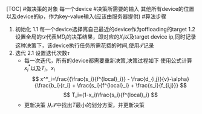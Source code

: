 [TOC]
#做决策的对象
每一个device
#决策所需要的输入
其他所有device的位置以及device的ip，作为key-value输入(应该由服务器提供)
#算法步骤
1. 初始化
  1.1 每一个device选择离自己最近的device作为offloading的target
  1.2 设置全局的$\mathcal{D}$代表$MD_i$的决策结果，即对应的$X_i$以及target device ip,同时记录这种决策下，该device执行任务所需花费的时间,使用$\mathcal{T}$记录
2. 迭代
  2.1 设置迭代次数$\tau$
     - 每一次迭代，所有的device都需要重新决策,决策过程如下
  使用公式计算$x^{*}_i$以及$T_i$，$x_i$
$$
x^*_i=\frac{{\frac{s_i}{f^{local}_i}} - \frac{d_{i,j}}{v}-\alpha}{\frac{b_i}{r_i} + \frac{s_i}{f^{local}_i} + \frac{s_i}{f_{i,j}}}
$$
$$
T_i=(1-x_i)\frac{s_i}{f^{local}_i}
$$
    - 更新决策
从$\mathcal{T}$中找出$T$最小的划分方案，并更新决策
